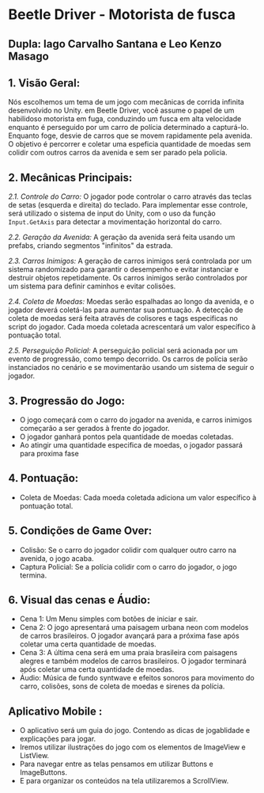 # Beetle Driver - Motorista de fusca

## Dupla: Iago Carvalho Santana e Leo Kenzo Masago

 ## 1. Visão Geral:
Nós escolhemos um tema de um jogo com mecânicas de corrida infinita desenvolvido no Unity. em Beetle Driver, você assume o papel de um habilidoso motorista em fuga, conduzindo um fusca em alta velocidade enquanto é perseguido por um carro de polícia determinado a capturá-lo. Enquanto foge, desvie de carros que se movem rapidamente pela avenida. O objetivo é percorrer e coletar uma espeficia quantidade de moedas sem colidir com outros carros da avenida e sem ser parado pela policia.

 ## 2. Mecânicas Principais:

*2.1. Controle do Carro:*
O jogador pode controlar o carro através das teclas de setas (esquerda e direita) do teclado. Para implementar esse controle, será utilizado o sistema de input do Unity, com o uso da função `Input.GetAxis` para detectar a movimentação horizontal do carro.

*2.2. Geração da Avenida:*
A geração da avenida será feita usando um prefabs, criando segmentos "infinitos" da estrada.

*2.3. Carros Inimigos:*
A geração de carros inimigos será controlada por um sistema randomizado para garantir o desempenho e evitar instanciar e destruir objetos repetidamente. Os carros inimigos serão controlados por um sistema para definir caminhos e evitar colisões.

*2.4. Coleta de Moedas:*
Moedas serão espalhadas ao longo da avenida, e o jogador deverá coletá-las para aumentar sua pontuação. A detecção de coleta de moedas será feita através de colisores e tags especificas no script do jogador. Cada moeda coletada acrescentará um valor específico à pontuação total.

*2.5. Perseguição Policial:*
A perseguição policial será acionada por um evento de progressão, como tempo decorrido. Os carros de polícia serão instanciados no cenário e se movimentarão usando um sistema de seguir o jogador.

 ## 3. Progressão do Jogo:
- O jogo começará com o carro do jogador na avenida, e carros inimigos começarão a ser gerados à frente do jogador.
- O jogador ganhará pontos pela quantidade de moedas coletadas.
- Ao atingir uma quantidade especifica de moedas, o jogador passará para proxima fase

 ## 4. Pontuação:
- Coleta de Moedas: Cada moeda coletada adiciona um valor específico à pontuação total.

 ## 5. Condições de Game Over:
- Colisão: Se o carro do jogador colidir com qualquer outro carro na avenida, o jogo acaba.
- Captura Policial: Se a polícia colidir com o carro do jogador, o jogo termina.

 ## 6. Visual das cenas e Áudio:
- Cena 1: Um Menu simples com botões de iniciar e sair.
- Cena 2: O jogo apresentará uma paisagem urbana neon com modelos de carros brasileiros. O jogador avançará para a próxima fase após coletar uma certa quantidade de moedas.
- Cena 3: A última cena será em uma praia brasileira com paisagens alegres e também modelos de carros brasileiros. O jogador terminará após coletar uma certa quantidade de moedas.
- Áudio: Música de fundo syntwave e efeitos sonoros para movimento do carro, colisões, sons de coleta de moedas e sirenes da polícia.

 ## Aplicativo Mobile :
- O aplicativo será um guia do jogo. Contendo as dicas de jogablidade e explicações para jogar.
- Iremos utilizar ilustrações do jogo com os elementos de ImageView e ListView.
- Para navegar entre as telas pensamos em utilizar Buttons e ImageButtons.
- E para organizar os conteúdos na tela utilizaremos a ScrollView.

